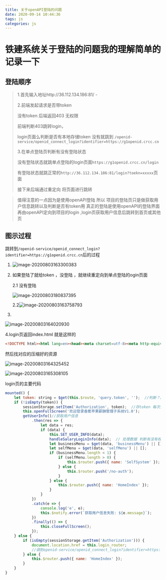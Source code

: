 ```yaml
---
title: 关于openAPI登陆的问题
date: 2020-09-14 10:44:36
tags: js
categories: js
---
```




# 铁建系统关于登陆的问题我的理解简单的记录一下

## 登陆顺序

>1.首先输入地址http://36.112.134.186:81/ -
>
>2.前端发起请求是否带token 
>
>没有token 后端返回403 无权限 
>
>前端判断403跳转login，
>
>login页面么判断是否有本地存储token 没有就跳到
>`/openid-service/openid_connect_login?identifier=https://g1openid.crcc.cn`
>
>3.在单点登陆页判断有没有登陆状态   
>
>没有登陆状态就跳单点登陆的login页面`https://g1openid.crcc.cn/login`  
>
>有登陆状态就跳正常的`http://36.112.134.186:81/login?toekn=xxxxx`页面
>
>接下来后端通过重定向 将页面进行跳转

>值得注意的一点因为是使用openAPI登陆 所以 项目的登陆页只是做获取用户信息跳转以及判断是否有token用
>真正的登陆是使用openAPI的登陆界面 再由openAPI定向到项目的login ,login页获取用户信息后跳转到首页或其他页

## 图示过程

跳转到`/openid-service/openid_connect_login?identifier=https://g1openid.crcc.cn`后的过程

1. ![image-20200803163300383](https://gitee.com/bitbw/my-gallery/raw/master/img/image-20200803163300383.png)

2. 如果登陆了就给token ，没登陆 ，就继续重定向到单点登陆的ogin页面  

   2.1 没有登陆

   ![image-20200803180837395](https://gitee.com/bitbw/my-gallery/raw/master/img/image-20200803180837395.png)

   2.2![image-20200803163758793](https://gitee.com/bitbw/my-gallery/raw/master/img/image-20200803163758793.png)

3. 

![image-20200803164020930](https://gitee.com/bitbw/my-gallery/raw/master/img/image-20200803164020930.png)

4.login页返回index.html  就是这样的 

```html
<!DOCTYPE html><html lang=en><head><meta charset=utf-8><meta http-equiv=X-UA-Compatible content="IE=edge"><meta name=viewport content="width=device-width,initial-scale=1"><link rel="shortcut icon" href=static/favicon.ico><title>【测试】香蕉苹果薪酬管理子系统V1.0</title><link href=/static/css/vendor.be1deb6300539c6eb0ef.css rel=stylesheet><link href=/static/css/pm.a6d7e17ba3b40ea1106a.css rel=stylesheet></head><body><noscript><strong>We're sorry but template doesn't work properly without JavaScript enabled. Please enable it to continue.</strong></noscript><div id=app></div><script type=text/javascript src=/static/js/0.efc020cf96e8304d3de8.js></script><script type=text/javascript src=/static/js/pm.508c6e69717100079c83.js></script></body></html>
```

然后找对应的压缩好的资源

![image-20200803164325452](C:%5CUsers%5CThinkPad%5CAppData%5CRoaming%5CTypora%5Ctypora-user-images%5Cimage-20200803164325452.png)

![image-20200803165308105](https://gitee.com/bitbw/my-gallery/raw/master/img/image-20200803165308105.png)

login页的主要代码

```js
mounted() {
    let token: string = $get(this.$route, 'query.token', '');  //判断？后面有没有query参数
    if (!isEmpty(token)) {
        sessionStorage.setItem('Authorization', token);  //存token 每次请求都会带着这个
        this.openFullScreen('欢迎登录香蕉苹果薪酬管理子系统V1.0');
        getUserInfo()//获取用户信息
            .then(res => {
                let data = res;
                if (data) {
                    this.SET_USER_INFO(data);
                    handleSalaryLoginInfo(data);  // 处理数据 判断有没有权限 没有权限跳转页面
                    let businessMenu = $get(data, 'businessMenu') || [];
                    let selfMenu = $get(data, 'selfMenu') || [];
                    if (businessMenu.length < 1) {
                        if (selfMenu.length > 0) {
                            this.$router.push({ name: 'SelfSystem' });
                        } else {
                            this.$router.push('/no-auth');
                        }
                    } else {
                        this.$router.push({ name: 'HomeIndex' });
                    }
                }
            })
            .catch(e => {
                console.log('e', e);
                this.$notify.error(`获取用户信息失败: ${e.message}`);
            })
            .finally(() => {
                this.closeFullScreen();
            });
    } else {
        if (isEmpty(sessionStorage.getItem('Authorization'))) {
            document.location.href = this.login_router;
            //调到openid-service/openid_connect_login?identifier=https://g1openid.crcc.cn
        } else {
            this.$router.push({ name: 'HomeIndex' });
        }
    }
}
```

